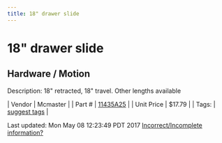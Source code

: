 ```yaml
---
title: 18" drawer slide
---
```


# 18" drawer slide
## Hardware / Motion
Description: 	18" retracted, 18" travel. Other lengths available 

| Vendor | Mcmaster | 
| Part # | [11435A25](https://www.mcmaster.com/#11435A25) | 
| Unit Price | $17.79 | 
| Tags: | [suggest tags](https://docs.google.com/forms/d/e/1FAIpQLSeWyY8v3RgOty-MyWmh9U0iivNYN_molChYyS-0U-o-kOAv_g/viewform) | 

Last updated: Mon May 08 12:23:49 PDT 2017
 [Incorrect/Incomplete information?](https://docs.google.com/forms/d/e/1FAIpQLSeWyY8v3RgOty-MyWmh9U0iivNYN_molChYyS-0U-o-kOAv_g/viewform)